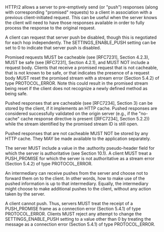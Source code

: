 HTTP/2 allows a server to pre-emptively send (or "push") responses (along with corresponding "promised" requests) to a client in association with a previous client-initiated request. This can be useful when the server knows the client will need to have those responses available in order to fully process the response to the original request.

A client can request that server push be disabled, though this is negotiated for each hop independently. The SETTINGS_ENABLE_PUSH setting can be set to 0 to indicate that server push is disabled.

Promised requests MUST be cacheable (see [RFC7231], Section 4.2.3), MUST be safe (see [RFC7231], Section 4.2.1), and MUST NOT include a request body. Clients that receive a promised request that is not cacheable, that is not known to be safe, or that indicates the presence of a request body MUST reset the promised stream with a stream error (Section 5.4.2) of type PROTOCOL_ERROR. Note this could result in the promised stream being reset if the client does not recognize a newly defined method as being safe.

Pushed responses that are cacheable (see [RFC7234], Section 3) can be stored by the client, if it implements an HTTP cache. Pushed responses are considered successfully validated on the origin server (e.g., if the "no-cache" cache response directive is present ([RFC7234], Section 5.2.2)) while the stream identified by the promised stream ID is still open.

Pushed responses that are not cacheable MUST NOT be stored by any HTTP cache. They MAY be made available to the application separately.

The server MUST include a value in the :authority pseudo-header field for which the server is authoritative (see Section 10.1). A client MUST treat a PUSH_PROMISE for which the server is not authoritative as a stream error (Section 5.4.2) of type PROTOCOL_ERROR.

An intermediary can receive pushes from the server and choose not to forward them on to the client. In other words, how to make use of the pushed information is up to that intermediary. Equally, the intermediary might choose to make additional pushes to the client, without any action taken by the server.

A client cannot push. Thus, servers MUST treat the receipt of a PUSH_PROMISE frame as a connection error (Section 5.4.1) of type PROTOCOL_ERROR. Clients MUST reject any attempt to change the SETTINGS_ENABLE_PUSH setting to a value other than 0 by treating the message as a connection error (Section 5.4.1) of type PROTOCOL_ERROR.

